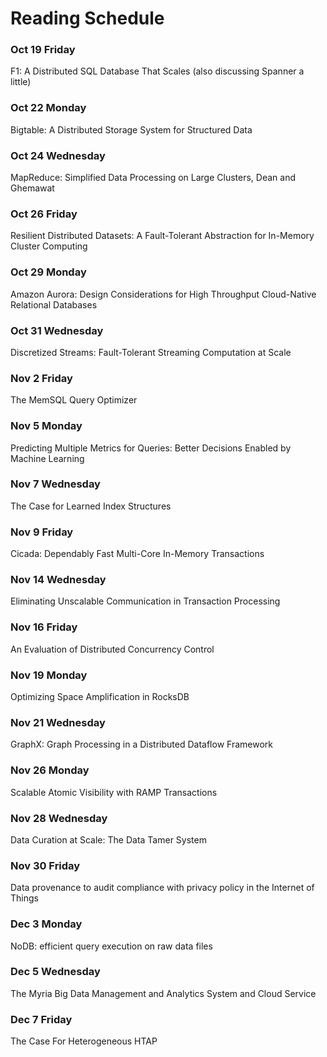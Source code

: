 # Reading Schedule

### Oct 19 Friday
F1: A Distributed SQL Database That Scales (also discussing Spanner a little)

### Oct 22 Monday
Bigtable: A Distributed Storage System for Structured Data

### Oct 24 Wednesday
MapReduce: Simplified Data Processing on Large Clusters, Dean and Ghemawat

### Oct 26 Friday
Resilient Distributed Datasets: A Fault-Tolerant Abstraction for In-Memory Cluster Computing

### Oct 29 Monday
Amazon Aurora: Design Considerations for High Throughput Cloud-Native Relational Databases

### Oct 31 Wednesday
Discretized Streams: Fault-Tolerant Streaming Computation at Scale

### Nov 2 Friday
The MemSQL Query Optimizer

### Nov 5 Monday
Predicting Multiple Metrics for Queries: Better Decisions Enabled by Machine Learning

### Nov 7 Wednesday
The Case for Learned Index Structures

### Nov 9 Friday
Cicada: Dependably Fast Multi-Core In-Memory Transactions

### Nov 14 Wednesday
Eliminating Unscalable Communication in Transaction Processing

### Nov 16 Friday
An Evaluation of Distributed Concurrency Control

### Nov 19 Monday
Optimizing Space Amplification in RocksDB

### Nov 21 Wednesday
GraphX: Graph Processing in a Distributed Dataflow Framework

### Nov 26 Monday
Scalable Atomic Visibility with RAMP Transactions

### Nov 28 Wednesday
Data Curation at Scale: The Data Tamer System

### Nov 30 Friday
Data provenance to audit compliance with privacy policy in the Internet of Things

### Dec 3 Monday
NoDB: efficient query execution on raw data files

### Dec 5 Wednesday
The Myria Big Data Management and Analytics System and Cloud Service

### Dec 7 Friday
The Case For Heterogeneous HTAP
